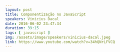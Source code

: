 ```yaml
---
layout: post
title: Componentização no JavaScript
speakers: Vinicius Dacal
date: 2016-06-02 23:47:34
duration: 39:15
tags: [ javascript ]
img: /assets/image/speakers/vinicius-dacal.jpeg
link: https://www.youtube.com/watch?v=34hQNrLFVCQ
---
```

